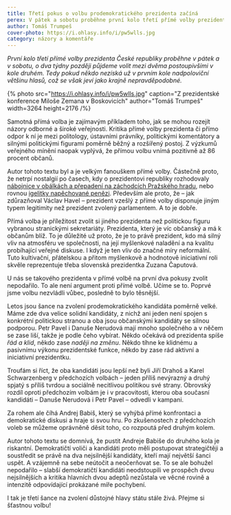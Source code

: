 ```yaml
---
title: Třetí pokus o volbu prodemokratického prezidenta začíná
perex: V pátek a sobotu proběhne první kolo třetí přímé volby prezidenta ČR; o dva týdny později půjdeme velmi pravděpodobně volit mezi dvěma postoupivšími v kole druhém.
author: Tomáš Trumpeš
cover-photo: https://i.ohlasy.info/i/pw5wlls.jpg
category: názory a komentáře
---
```


*První kolo třetí přímé volby prezidenta České republiky proběhne v pátek a v sobotu, o dva týdny později půjdeme volit mezi dvěma postoupivšími v kole druhém. Tedy pokud někdo nezíská už v prvním kole nadpoloviční většinu hlasů, což se však jeví jako krajně nepravděpodobné.*

{% photo src="https://i.ohlasy.info/i/pw5wlls.jpg" caption="Z prezidentské konference Miloše Zemana v Boskovicích" author="Tomáš Trumpeš" width=3264 height=2176 /%}

Samotná přímá volba je zajímavým příkladem toho, jak se mohou rozejít názory odborné a široké veřejnosti. Kritika přímé volby prezidenta či přímo odpor k ní je mezi politology, ústavními právníky, politickými komentátory a silnými politickými figurami poměrně běžný a rozšířený postoj. Z výzkumů veřejného mínění naopak vyplývá, že přímou volbu vnímá pozitivně až 86 procent občanů.

Autor tohoto textu byl a je velkým fanouškem přímé volby. Částečně proto, že netrpí nostalgií po časech, kdy o prezidentovi republiky rozhodovaly [nábojnice v obálkách a přepadení na záchodcích Pražského hradu](https://domaci.hn.cz/c1-40502400-drama-na-hrade-dva-roky-pote-aneb-ted-uz-vime-jak-to-bylo-doopravdy), nebo rovnou [igelitky napěchované penězi](https://pehe.cz/2007/12/17/verejna-volba-prezidenta-lepsi-nez-tajna/). Především ale proto, že – jak zdůrazňoval Václav Havel – prezident vzešlý z přímé volby disponuje jiným typem legitimity než prezident zvolený parlamentem. A to je dobře. 

Přímá volba je příležitost zvolit si jiného prezidenta než politickou figuru vybranou stranickými sekretariáty. Prezidenta, který je víc občanský a má k občanům blíž. To je důležité už proto, že je to právě prezident, kdo má silný vliv na atmosféru ve společnosti, na její myšlenkové naladění a na kvalitu probíhající veřejné diskuse. I když je ten vliv do značné míry neformální. Tuto kultivační, přátelskou a přitom myšlenkově a hodnotově iniciativní roli skvěle reprezentuje třeba slovenská prezidentka Zuzana Čaputová.

U nás se takového prezidenta v přímé volbě na první dva pokusy zvolit nepodařilo. To ale není argument proti přímé volbě. Učíme se to. Poprvé jsme volbu nezvládli vůbec, posledně to bylo těsnější.

Letos jsou šance na zvolení prodemokratického kandidáta poměrně velké. Máme zde dva velice solidní kandidáty, z nichž ani jeden není spojen s konkrétní politickou stranou a oba jsou občanskými kandidáty se silnou podporou. Petr Pavel i Danuše Nerudová mají mnoho společného a v něčem se zase liší, takže je podle čeho vybírat. Někdo očekává od prezidenta spíše *řád a klid*, někdo zase *naději na změnu*. Někdo tíhne ke klidnému a pasivnímu výkonu prezidentské funkce, někdo by zase rád aktivní a iniciativní prezidentku.

Troufám si říct, že oba kandidáti jsou lepší než byli Jiří Drahoš a Karel Schwarzenberg v předchozích volbách – jeden příliš nevýrazný a druhý spjatý s příliš tvrdou a sociálně necitlivou politikou své strany. Obrovský rozdíl oproti předchozím volbám je i v pracovitosti, kterou oba současní kandidáti – Danuše Nerudová i Petr Pavel – odvedli v kampani. 

Za rohem ale číhá Andrej Babiš, který se vyhýbá přímé konfrontaci a demokratické diskusi a hraje si svou hru. Po zkušenostech z předchozích voleb se můžeme oprávněně děsit toho, co rozpoutá před druhým kolem.

Autor tohoto textu se domnívá, že pustit Andreje Babiše do druhého kola je riskantní. Demokratičtí voliči a kandidáti proto měli postupovat strategičtěji a soustředit se právě na dva nejsilnější kandidáty, kteří mají největší šanci uspět. A vzájemně na sebe neútočit a neočerňovat se. To se ale bohužel nepodařilo – slabší demokratičtí kandidáti neodstoupili ve prospěch dvou nejsilnějších a kritika hlavních dvou adeptů nezůstala ve věcné rovině a intenzitě odpovídající prokázané míře pochybení.

I tak je třetí šance na zvolení důstojné hlavy státu stále živá. Přejme si šťastnou volbu!